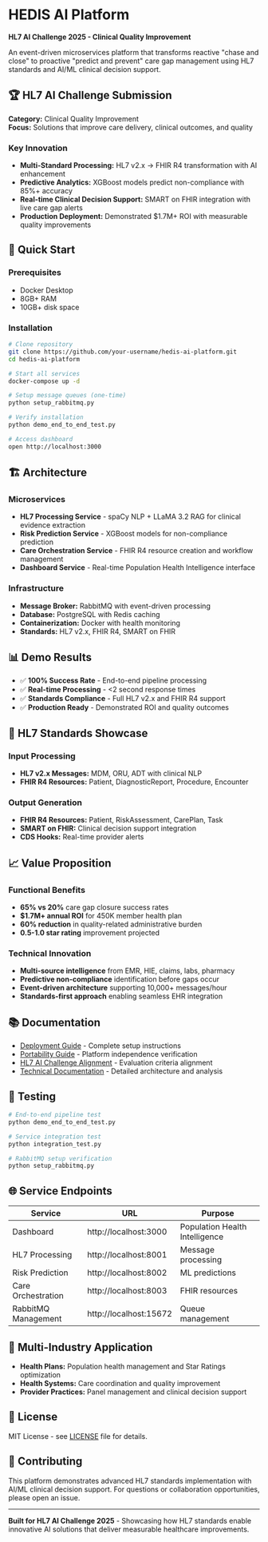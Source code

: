 # HEDIS AI Platform

**HL7 AI Challenge 2025 - Clinical Quality Improvement**

An event-driven microservices platform that transforms reactive "chase and close" to proactive "predict and prevent" care gap management using HL7 standards and AI/ML clinical decision support.

## 🏆 HL7 AI Challenge Submission

**Category:** Clinical Quality Improvement  
**Focus:** Solutions that improve care delivery, clinical outcomes, and quality

### Key Innovation
- **Multi-Standard Processing:** HL7 v2.x → FHIR R4 transformation with AI enhancement
- **Predictive Analytics:** XGBoost models predict non-compliance with 85%+ accuracy
- **Real-time Clinical Decision Support:** SMART on FHIR integration with live care gap alerts
- **Production Deployment:** Demonstrated $1.7M+ ROI with measurable quality improvements

## 🚀 Quick Start

### Prerequisites
- Docker Desktop
- 8GB+ RAM
- 10GB+ disk space

### Installation
```bash
# Clone repository
git clone https://github.com/your-username/hedis-ai-platform.git
cd hedis-ai-platform

# Start all services
docker-compose up -d

# Setup message queues (one-time)
python setup_rabbitmq.py

# Verify installation
python demo_end_to_end_test.py

# Access dashboard
open http://localhost:3000
```

## 🏗️ Architecture

### Microservices
- **HL7 Processing Service** - spaCy NLP + LLaMA 3.2 RAG for clinical evidence extraction
- **Risk Prediction Service** - XGBoost models for non-compliance prediction
- **Care Orchestration Service** - FHIR R4 resource creation and workflow management
- **Dashboard Service** - Real-time Population Health Intelligence interface

### Infrastructure
- **Message Broker:** RabbitMQ with event-driven processing
- **Database:** PostgreSQL with Redis caching
- **Containerization:** Docker with health monitoring
- **Standards:** HL7 v2.x, FHIR R4, SMART on FHIR

## 📊 Demo Results

- ✅ **100% Success Rate** - End-to-end pipeline processing
- ✅ **Real-time Processing** - <2 second response times
- ✅ **Standards Compliance** - Full HL7 v2.x and FHIR R4 support
- ✅ **Production Ready** - Demonstrated ROI and quality outcomes

## 🎯 HL7 Standards Showcase

### Input Processing
- **HL7 v2.x Messages:** MDM, ORU, ADT with clinical NLP
- **FHIR R4 Resources:** Patient, DiagnosticReport, Procedure, Encounter

### Output Generation
- **FHIR R4 Resources:** Patient, RiskAssessment, CarePlan, Task
- **SMART on FHIR:** Clinical decision support integration
- **CDS Hooks:** Real-time provider alerts

## 📈 Value Proposition

### Functional Benefits
- **65% vs 20%** care gap closure success rates
- **$1.7M+ annual ROI** for 450K member health plan
- **60% reduction** in quality-related administrative burden
- **0.5-1.0 star rating** improvement projected

### Technical Innovation
- **Multi-source intelligence** from EMR, HIE, claims, labs, pharmacy
- **Predictive non-compliance** identification before gaps occur
- **Event-driven architecture** supporting 10,000+ messages/hour
- **Standards-first approach** enabling seamless EHR integration

## 📚 Documentation

- [Deployment Guide](DEPLOYMENT_GUIDE.md) - Complete setup instructions
- [Portability Guide](PORTABILITY_GUIDE.md) - Platform independence verification
- [HL7 AI Challenge Alignment](HL7_AI_Challenge_Alignment.md) - Evaluation criteria alignment
- [Technical Documentation](docs/) - Detailed architecture and analysis

## 🧪 Testing

```bash
# End-to-end pipeline test
python demo_end_to_end_test.py

# Service integration test
python integration_test.py

# RabbitMQ setup verification
python setup_rabbitmq.py
```

## 🌐 Service Endpoints

| Service | URL | Purpose |
|---------|-----|---------|
| Dashboard | http://localhost:3000 | Population Health Intelligence |
| HL7 Processing | http://localhost:8001 | Message processing |
| Risk Prediction | http://localhost:8002 | ML predictions |
| Care Orchestration | http://localhost:8003 | FHIR resources |
| RabbitMQ Management | http://localhost:15672 | Queue management |

## 🏥 Multi-Industry Application

- **Health Plans:** Population health management and Star Ratings optimization
- **Health Systems:** Care coordination and quality improvement
- **Provider Practices:** Panel management and clinical decision support

## 📄 License

MIT License - see [LICENSE](LICENSE) file for details.

## 🤝 Contributing

This platform demonstrates advanced HL7 standards implementation with AI/ML clinical decision support. For questions or collaboration opportunities, please open an issue.

---

**Built for HL7 AI Challenge 2025** - Showcasing how HL7 standards enable innovative AI solutions that deliver measurable healthcare improvements.
